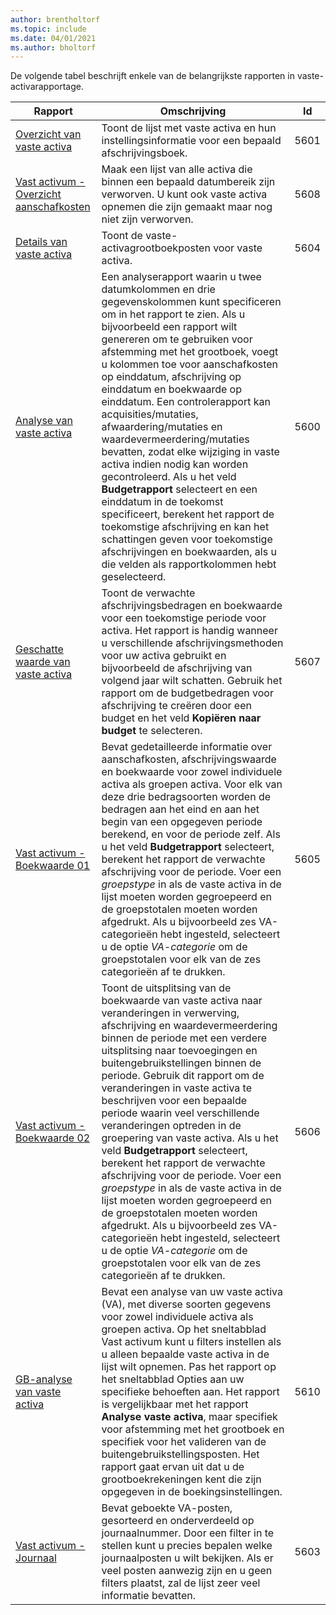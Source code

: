 ```yaml
---
author: brentholtorf
ms.topic: include
ms.date: 04/01/2021
ms.author: bholtorf
---
```


De volgende tabel beschrijft enkele van de belangrijkste rapporten in vaste-activarapportage.

| Rapport | Omschrijving | Id | 
|--|--|--|
| [Overzicht van vaste activa](https://businesscentral.dynamics.com?report=5601)| Toont de lijst met vaste activa en hun instellingsinformatie voor een bepaald afschrijvingsboek. |5601 |
| [Vast activum - Overzicht aanschafkosten](https://businesscentral.dynamics.com?report=5608) |  Maak een lijst van alle activa die binnen een bepaald datumbereik zijn verworven. U kunt ook vaste activa opnemen die zijn gemaakt maar nog niet zijn verworven. |5608 |
| [Details van vaste activa](https://businesscentral.dynamics.com?report=5604)| Toont de vaste-activagrootboekposten voor vaste activa. |5604 |
| [Analyse van vaste activa](https://businesscentral.dynamics.com?report=5600)| Een analyserapport waarin u twee datumkolommen en drie gegevenskolommen kunt specificeren om in het rapport te zien. Als u bijvoorbeeld een rapport wilt genereren om te gebruiken voor afstemming met het grootboek, voegt u kolommen toe voor aanschafkosten op einddatum, afschrijving op einddatum en boekwaarde op einddatum. Een controlerapport kan acquisities/mutaties, afwaardering/mutaties en waardevermeerdering/mutaties bevatten, zodat elke wijziging in vaste activa indien nodig kan worden gecontroleerd. Als u het veld **Budgetrapport** selecteert en een einddatum in de toekomst specificeert, berekent het rapport de toekomstige afschrijving en kan het schattingen geven voor toekomstige afschrijvingen en boekwaarden, als u die velden als rapportkolommen hebt geselecteerd. |5600|
| [Geschatte waarde van vaste activa](https://businesscentral.dynamics.com?report=5607)| Toont de verwachte afschrijvingsbedragen en boekwaarde voor een toekomstige periode voor activa. Het rapport is handig wanneer u verschillende afschrijvingsmethoden voor uw activa gebruikt en bijvoorbeeld de afschrijving van volgend jaar wilt schatten. Gebruik het rapport om de budgetbedragen voor afschrijving te creëren door een budget en het veld **Kopiëren naar budget** te selecteren. |5607 |
| [Vast activum - Boekwaarde 01](https://businesscentral.dynamics.com?report=5605)|Bevat gedetailleerde informatie over aanschafkosten, afschrijvingswaarde en boekwaarde voor zowel individuele activa als groepen activa. Voor elk van deze drie bedragsoorten worden de bedragen aan het eind en aan het begin van een opgegeven periode berekend, en voor de periode zelf. Als u het veld **Budgetrapport** selecteert, berekent het rapport de verwachte afschrijving voor de periode. Voer een *groepstype* in als de vaste activa in de lijst moeten worden gegroepeerd en de groepstotalen moeten worden afgedrukt. Als u bijvoorbeeld zes VA-categorieën hebt ingesteld, selecteert u de optie *VA-categorie* om de groepstotalen voor elk van de zes categorieën af te drukken.|5605|
| [Vast activum - Boekwaarde 02](https://businesscentral.dynamics.com?report=5606)|Toont de uitsplitsing van de boekwaarde van vaste activa naar veranderingen in verwerving, afschrijving en waardevermeerdering binnen de periode met een verdere uitsplitsing naar toevoegingen en buitengebruikstellingen binnen de periode. Gebruik dit rapport om de veranderingen in vaste activa te beschrijven voor een bepaalde periode waarin veel verschillende veranderingen optreden in de groepering van vaste activa. Als u het veld **Budgetrapport** selecteert, berekent het rapport de verwachte afschrijving voor de periode. Voer een *groepstype* in als de vaste activa in de lijst moeten worden gegroepeerd en de groepstotalen moeten worden afgedrukt. Als u bijvoorbeeld zes VA-categorieën hebt ingesteld, selecteert u de optie *VA-categorie* om de groepstotalen voor elk van de zes categorieën af te drukken. |5606|
| [GB-analyse van vaste activa](https://businesscentral.dynamics.com?report=5610)|Bevat een analyse van uw vaste activa (VA), met diverse soorten gegevens voor zowel individuele activa als groepen activa. Op het sneltabblad Vast activum kunt u filters instellen als u alleen bepaalde vaste activa in de lijst wilt opnemen. Pas het rapport op het sneltabblad Opties aan uw specifieke behoeften aan. Het rapport is vergelijkbaar met het rapport **Analyse vaste activa**, maar specifiek voor afstemming met het grootboek en specifiek voor het valideren van de buitengebruikstellingsposten. Het rapport gaat ervan uit dat u de grootboekrekeningen kent die zijn opgegeven in de boekingsinstellingen. | 5610 |
| [Vast activum - Journaal](https://businesscentral.dynamics.com?report=5603) |Bevat geboekte VA-posten, gesorteerd en onderverdeeld op journaalnummer. Door een filter in te stellen kunt u precies bepalen welke journaalposten u wilt bekijken. Als er veel posten aanwezig zijn en u geen filters plaatst, zal de lijst zeer veel informatie bevatten. |5603  |
